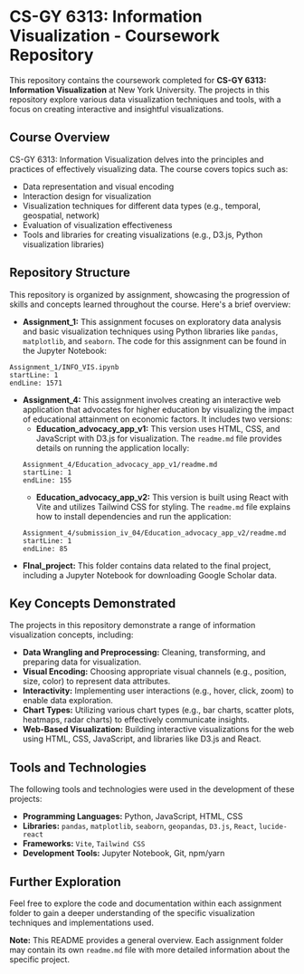 
# CS-GY 6313: Information Visualization - Coursework Repository

This repository contains the coursework completed for **CS-GY 6313: Information Visualization** at New York University. The projects in this repository explore various data visualization techniques and tools, with a focus on creating interactive and insightful visualizations.

## Course Overview

CS-GY 6313: Information Visualization delves into the principles and practices of effectively visualizing data. The course covers topics such as:

*   Data representation and visual encoding
*   Interaction design for visualization
*   Visualization techniques for different data types (e.g., temporal, geospatial, network)
*   Evaluation of visualization effectiveness
*   Tools and libraries for creating visualizations (e.g., D3.js, Python visualization libraries)

## Repository Structure

This repository is organized by assignment, showcasing the progression of skills and concepts learned throughout the course. Here's a brief overview:

*   **Assignment_1:** This assignment focuses on exploratory data analysis and basic visualization techniques using Python libraries like `pandas`, `matplotlib`, and `seaborn`. The code for this assignment can be found in the Jupyter Notebook:
```
Assignment_1/INFO_VIS.ipynb
startLine: 1
endLine: 1571
```
*   **Assignment_4:** This assignment involves creating an interactive web application that advocates for higher education by visualizing the impact of educational attainment on economic factors. It includes two versions:
    *   **Education_advocacy_app_v1:** This version uses HTML, CSS, and JavaScript with D3.js for visualization. The `readme.md` file provides details on running the application locally:
    ```
    Assignment_4/Education_advocacy_app_v1/readme.md
    startLine: 1
    endLine: 155
    ```
    *   **Education_advocacy_app_v2:** This version is built using React with Vite and utilizes Tailwind CSS for styling. The `readme.md` file explains how to install dependencies and run the application:
    ```
    Assignment_4/submission_iv_04/Education_advocacy_app_v2/readme.md
    startLine: 1
    endLine: 85
    ```
*   **FInal_project:** This folder contains data related to the final project, including a Jupyter Notebook for downloading Google Scholar data.

## Key Concepts Demonstrated

The projects in this repository demonstrate a range of information visualization concepts, including:

*   **Data Wrangling and Preprocessing:** Cleaning, transforming, and preparing data for visualization.
*   **Visual Encoding:** Choosing appropriate visual channels (e.g., position, size, color) to represent data attributes.
*   **Interactivity:** Implementing user interactions (e.g., hover, click, zoom) to enable data exploration.
*   **Chart Types:** Utilizing various chart types (e.g., bar charts, scatter plots, heatmaps, radar charts) to effectively communicate insights.
*   **Web-Based Visualization:** Building interactive visualizations for the web using HTML, CSS, JavaScript, and libraries like D3.js and React.

## Tools and Technologies

The following tools and technologies were used in the development of these projects:

*   **Programming Languages:** Python, JavaScript, HTML, CSS
*   **Libraries:** `pandas`, `matplotlib`, `seaborn`, `geopandas`, `D3.js`, `React`, `lucide-react`
*   **Frameworks:** `Vite`, `Tailwind CSS`
*   **Development Tools:** Jupyter Notebook, Git, npm/yarn

## Further Exploration

Feel free to explore the code and documentation within each assignment folder to gain a deeper understanding of the specific visualization techniques and implementations used.

**Note:** This README provides a general overview. Each assignment folder may contain its own `readme.md` file with more detailed information about the specific project.

